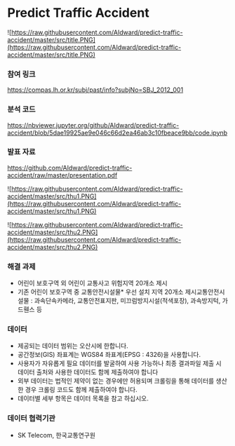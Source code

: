 # Predict Traffic Accident

![https://raw.githubusercontent.com/AIdward/predict-traffic-accident/master/src/title.PNG](https://raw.githubusercontent.com/AIdward/predict-traffic-accident/master/src/title.PNG)

### 참여 링크
https://compas.lh.or.kr/subj/past/info?subjNo=SBJ_2012_001


### 분석 코드

https://nbviewer.jupyter.org/github/AIdward/predict-traffic-accident/blob/5dae19925ae9e046c66d2ea46ab3c10fbeace9bb/code.ipynb

### 발표 자료

https://github.com/AIdward/predict-traffic-accident/raw/master/presentation.pdf

![https://raw.githubusercontent.com/AIdward/predict-traffic-accident/master/src/thu1.PNG](https://raw.githubusercontent.com/AIdward/predict-traffic-accident/master/src/thu1.PNG)

![https://raw.githubusercontent.com/AIdward/predict-traffic-accident/master/src/thu2.PNG](https://raw.githubusercontent.com/AIdward/predict-traffic-accident/master/src/thu2.PNG)


### **해결 과제**

- 어린이 보호구역 외 어린이 교통사고 위험지역 20개소 제시
- 기존 어린이 보호구역 중 교통안전시설물* 우선 설치 지역 20개소 제시교통안전시설물 : 과속단속카메라, 교통안전표지판, 미끄럼방지시설(적색포장), 과속방지턱, 가드휀스 등

### 데이터

- 제공되는 데이터 범위는 오산시에 한합니다.
- 공간정보(GIS) 좌표계는 WGS84 좌표계(EPSG : 4326)을 사용합니다.
- 사용자가 자유롭게 필요 데이터를 발굴하여 사용 가능하나 최종 결과파일 제출 시 데이터 출처와 사용한 데이터도 함께 제출하여야 합니다
- 외부 데이터는 법적인 제약이 없는 경우에만 허용되며 크롤링을 통해 데이터를 생산 한 경우 크롤링 코드도 함께 제출하여야 합니다.
- 데이터별 세부 항목은 데이터 목록을 참고 하십시오.

### **데이터 협력기관**

- SK Telecom, 한국교통연구원

